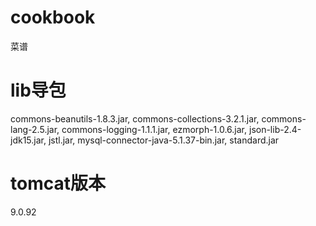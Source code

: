 # cookbook
菜谱

# lib导包
commons-beanutils-1.8.3.jar,
commons-collections-3.2.1.jar,
commons-lang-2.5.jar,
commons-logging-1.1.1.jar,
ezmorph-1.0.6.jar,
json-lib-2.4-jdk15.jar,
jstl.jar,
mysql-connector-java-5.1.37-bin.jar,
standard.jar

# tomcat版本
9.0.92